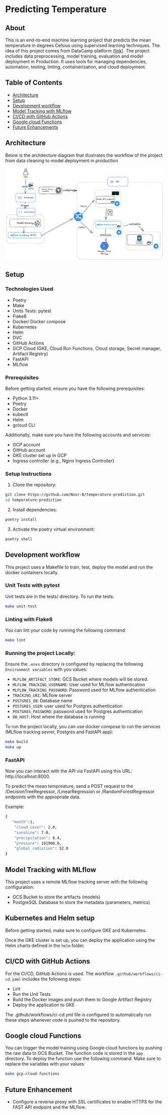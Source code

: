 # Predicting Temperature

## About

This is an end-to-end machine learning project that predicts the mean temperature in degrees Celsius using supervised learning techniques. The idea of this project comes from DataCamp platform [(link)](https://app.datacamp.com/learn/projects/predicting_temperature_in_london).
The project includes data preprocessing, model training, evaluation and model deployment in Production. It uses tools for managing dependencies, automation, testing, linting, containerization, and cloud deployment.


## Table of Contents
- [Architecture](#architecture)
- [Setup](#setup)
- [Development workflow](#development-workflow)
- [Model Tracking with MLflow](#model-tracking-with-mlflow)
- [CI/CD with GitHub Actions](#ci/cd-with-github-actions)
- [Google cloud Functions](#google-cloud-functions)
- [Future Enhancements](#future-enhancements)


## Architecture
Below is the architecture diagram that illustrates the workflow of the project from data cleaning to model deployment in production

![Image](docs/project_architecture.png)

## Setup

### Technologies Used
- Poetry
- Make
- Units Tests: pytest
- Flake8
- Docker/ Docker compose
- Kubernetes
- Helm
- DVC
- GitHub Actions
- GCP Cloud (GKE, Cloud Run Functions, Cloud storage, Secret manager, Artifact Registry)
- FastAPI
- MLflow

### Prerequisites
Before getting started, ensure you have the following prerequisites:
- Python 3.11+
- Poetry
- Docker
- kubectl
- Helm
- gcloud CLI

Additionally, make sure you have the following accounts and services:
- GCP account
- GitHub account
- GKE cluster set up in GCP
- Ingress controller (e.g., Nginx Ingress Controller)


### Setup Instructions

1. Clone the repository:

```bash
git clone https://github.com/Nour-B/temperature-prediction.git
cd temperature-prediction
```

2. Install dependencies:
```bash
poetry install
```
3. Activate the poetry virtual environment:
```bash
poetry shell
```

## Development workflow
This project uses a Makefile to train, test, deploy the model and run the docker containers locally.

### Unit  Tests with pytest

Unit tests are in the tests/ directory. To run the tests:
```bash
make unit-test
```

### Linting with Flake8
You can lint your code by running the following command:
```bash
make lint
```

### Running the project Locally:

Ensure the `.envs` directory is configured by replacing the following `Environment variables` with you values:
- `MLFLOW_ARTIFACT_STORE`: GCS Bucket where models will be stored.
- `MLFLOW_TRACKING_USERNAME`: User used for MLflow authentication
- `MLFLOW_TRACKING_PASSWORD`: Password used for MLflow authentication
- `TRACKING_URI`: MLflow server
- `POSTGRES_DB`: Database name
- `POSTGRES_USER`: user used for Postgres authentication
- `POSTGRES_PASSWORD`: password used for Postgres authentication
- `DB_HOST`: Host where the database is running

To run the project locally, you can use docker compose to run the services (MLflow tracking sevrer, Postgres and FastAPI app):

```bash
make build
make up
```
### FastAPI
Now you can interact with the API via FastAPI using this URL: http://localhost:8000.

To predict the mean tempreature, send a POST request to the /DecisionTreeRegressor, /LinearRegression or /RandomForestRegressor endpoints with the appropriate data.

Example:
```bash
{
   "month":1,
    "cloud_cover": 2.0,
    "sunshine": 7.0,
    "precipitation": 0.4,
    "pressure": 101900.0,
    "global_radiation": 52.0
}
```

## Model Tracking with MLflow
This project uses a remote MLflow tracking server with the following configuration:
- GCS Bucket to store the artifacts (models)
- PostgreSQL Database to store the metadata (parameters, metrics)

## Kubernetes and Helm setup
Before getting started, make sure to configure GKE and Kubernetes.

Once the GKE cluster is set up, you can deploy the application using the Helm charts defined in the `helm` folder.


## CI/CD with GitHub Actions

For the CI/CD, GitHub Actions is used. The workflow `.github/workflows/ci-cd.yaml` includes the following steps:

- Lint
- Run the Unit Tests
- Build the Docker images and push them to Google Artifact Registry
- Deploy the application to GKE

The .github/workflows/ci-cd.yml file is configured to automatically run these steps whenever code is pushed to the repository.

## Google cloud Functions
You can trigger the model training using Google cloud functions by pushing the raw data to GCS Bucket. The function code is stored in the `app` directory. To deploy the function use the following command. Make sure to replace the variables with your values:

```bash
make gcp-cloud-functions
```

## Future Enhancement
- Configure a reverse proxy with SSL certificates to enable HTTPS for the FAST API endpoint and the MLflow.